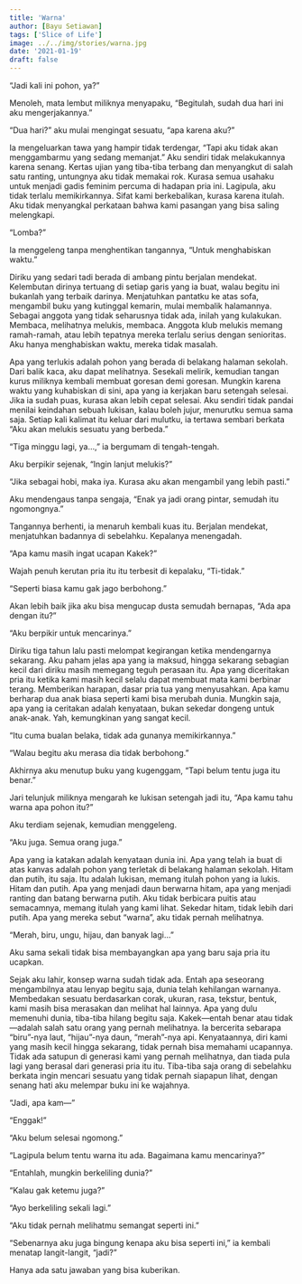 ```yaml
---
title: 'Warna'
author: [Bayu Setiawan]
tags: ['Slice of Life']
image: ../../img/stories/warna.jpg
date: '2021-01-19'
draft: false
---
```

“Jadi kali ini pohon, ya?”

Menoleh, mata lembut miliknya menyapaku, “Begitulah, sudah dua hari ini aku mengerjakannya.” 

“Dua hari?” aku mulai mengingat sesuatu, “apa karena aku?”

Ia mengeluarkan tawa yang hampir tidak terdengar, “Tapi aku tidak akan menggambarmu yang sedang memanjat.”
Aku sendiri tidak melakukannya karena senang. Kertas ujian yang tiba-tiba terbang dan menyangkut di salah satu ranting, untungnya aku tidak memakai rok. Kurasa semua usahaku untuk menjadi gadis feminim percuma di hadapan pria ini. Lagipula, aku tidak terlalu memikirkannya. Sifat kami berkebalikan, kurasa karena itulah. Aku tidak menyangkal perkataan bahwa kami pasangan yang bisa saling melengkapi. 

“Lomba?”

Ia menggeleng tanpa menghentikan tangannya, “Untuk menghabiskan waktu.”

Diriku yang sedari tadi berada di ambang pintu berjalan mendekat. Kelembutan dirinya tertuang di setiap garis yang ia buat, walau begitu ini bukanlah yang terbaik darinya. Menjatuhkan pantatku ke atas sofa, mengambil buku yang kutinggal kemarin, mulai membalik halamannya. Sebagai anggota yang tidak seharusnya tidak ada, inilah yang kulakukan. Membaca, melihatnya melukis, membaca. Anggota klub melukis memang ramah-ramah, atau lebih tepatnya mereka terlalu serius dengan senioritas. Aku hanya menghabiskan waktu, mereka tidak masalah.

Apa yang terlukis adalah pohon yang berada di belakang halaman sekolah. Dari balik kaca, aku dapat melihatnya. Sesekali melirik, kemudian tangan kurus miliknya kembali membuat goresan demi goresan. Mungkin karena waktu yang kuhabiskan di sini, apa yang ia kerjakan baru setengah selesai. Jika ia sudah puas, kurasa akan lebih cepat selesai. Aku sendiri tidak pandai menilai keindahan sebuah lukisan, kalau boleh jujur, menurutku semua sama saja. Setiap kali kalimat itu keluar dari mulutku, ia tertawa sembari berkata “Aku akan melukis sesuatu yang berbeda.”

“Tiga minggu lagi, ya…,” ia bergumam di tengah-tengah.

Aku berpikir sejenak, “Ingin lanjut melukis?”

“Jika sebagai hobi, maka iya. Kurasa aku akan mengambil yang lebih pasti.”

Aku mendengaus tanpa sengaja, “Enak ya jadi orang pintar, semudah itu ngomongnya.”

Tangannya berhenti, ia menaruh kembali kuas itu. Berjalan mendekat, menjatuhkan badannya di sebelahku. Kepalanya menengadah.

“Apa kamu masih ingat ucapan Kakek?”

Wajah penuh kerutan pria itu itu terbesit di kepalaku, “Ti-tidak.”

“Seperti biasa kamu gak jago berbohong.”

Akan lebih baik jika aku bisa mengucap dusta semudah bernapas, “Ada apa dengan itu?”

“Aku berpikir untuk mencarinya.”

Diriku tiga tahun lalu pasti melompat kegirangan ketika mendengarnya sekarang. Aku paham jelas apa yang ia maksud, hingga sekarang sebagian kecil dari diriku masih memegang teguh perasaan itu. Apa yang diceritakan pria itu ketika kami masih kecil selalu dapat membuat mata kami berbinar terang. Memberikan harapan, dasar pria tua yang menyusahkan. Apa kamu berharap dua anak biasa seperti kami bisa merubah dunia. Mungkin saja, apa yang ia ceritakan adalah kenyataan, bukan sekedar dongeng untuk anak-anak. Yah, kemungkinan yang sangat kecil.

“Itu cuma bualan belaka, tidak ada gunanya memikirkannya.”

“Walau begitu aku merasa dia tidak berbohong.”

Akhirnya aku menutup buku yang kugenggam, “Tapi belum tentu juga itu benar.”

Jari telunjuk miliknya mengarah ke lukisan setengah jadi itu, “Apa kamu tahu warna apa pohon itu?”

Aku terdiam sejenak, kemudian menggeleng.

“Aku juga. Semua orang juga.”

Apa yang ia katakan adalah kenyataan dunia ini. Apa yang telah ia buat di atas kanvas adalah pohon yang terletak di belakang halaman sekolah. Hitam dan putih, itu saja. Itu adalah lukisan, memang itulah pohon yang ia lukis. Hitam dan putih. Apa yang menjadi daun berwarna hitam, apa yang menjadi ranting dan batang berwarna putih. Aku tidak berbicara puitis atau semacamnya, memang itulah yang kami lihat. Sekedar hitam, tidak lebih dari putih. Apa yang mereka sebut “warna”, aku tidak pernah melihatnya.

“Merah, biru, ungu, hijau, dan banyak lagi…”

Aku sama sekali tidak bisa membayangkan apa yang baru saja pria itu ucapkan.

Sejak aku lahir, konsep warna sudah tidak ada. Entah apa seseorang mengambilnya atau lenyap begitu saja, dunia telah kehilangan warnanya. Membedakan sesuatu berdasarkan corak, ukuran, rasa, tekstur, bentuk, kami masih bisa merasakan dan melihat hal lainnya. Apa yang dulu memenuhi dunia, tiba-tiba hilang begitu saja. Kakek—entah benar atau tidak—adalah salah satu orang yang pernah melihatnya. Ia bercerita sebarapa “biru”-nya laut, “hijau”-nya daun, “merah”-nya api. Kenyataannya, diri kami yang masih kecil hingga sekarang, tidak pernah bisa memahami ucapannya.
Tidak ada satupun di generasi kami yang pernah melihatnya, dan tiada pula lagi yang berasal dari generasi pria itu itu. Tiba-tiba saja orang di sebelahku berkata ingin mencari sesuatu yang tidak pernah siapapun lihat, dengan senang hati aku melempar buku ini ke wajahnya.

“Jadi, apa kam—”

“Enggak!”

“Aku belum selesai ngomong.”

“Lagipula belum tentu warna itu ada. Bagaimana kamu mencarinya?”

“Entahlah, mungkin berkeliling dunia?”

“Kalau gak ketemu juga?”

“Ayo berkeliling sekali lagi.”

“Aku tidak pernah melihatmu semangat seperti ini.”

“Sebenarnya aku juga bingung kenapa aku bisa seperti ini,” ia kembali menatap langit-langit, “jadi?”

Hanya ada satu jawaban yang bisa kuberikan. 
